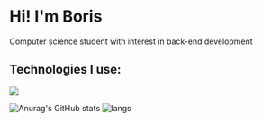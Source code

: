 <h1 align="left">Hi! I'm Boris</h1>
<p align="left">Computer science student with interest in back-end development</p>
<h2 align="left">Technologies I use:</h3>
<p align="left">
  <img src="https://skillicons.dev/icons?i=go,java,spring,ts,react,py,html,css,git,docker,neovim" />
</p>

![Anurag's GitHub stats](https://github-readme-stats.vercel.app/api?username=skokcmd&show_icons=true&theme=dracula)
<img src="https://github-readme-stats.vercel.app/api/top-langs?username=skokcmd&show_icons=true&locale=en&layout=compact&theme=dracula" alt="langs" />
